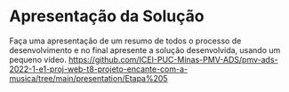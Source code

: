 # Apresentação da Solução

Faça uma apresentação de um resumo de todos o processo de desenvolvimento e no final apresente a solução desenvolvida, usando um pequeno vídeo.
https://github.com/ICEI-PUC-Minas-PMV-ADS/pmv-ads-2022-1-e1-proj-web-t8-projeto-encante-com-a-musica/tree/main/presentation/Etapa%205
